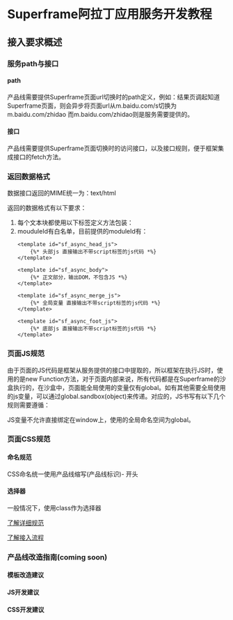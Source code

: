 # Superframe阿拉丁应用服务开发教程

## 接入要求概述

### 服务path与接口

#### path
产品线需要提供Superframe页面url切换时的path定义，例如：结果页调起知道Superframe页面，则会异步将页面url从m.baidu.com/s切换为m.baidu.com/zhidao
而m.baidu.com/zhidao则是服务需要提供的。
#### 接口
产品线需要提供Superframe页面切换时的访问接口，以及接口规则，便于框架集成接口的fetch方法。

### 返回数据格式

数据接口返回的MIME统一为：text/html

返回的数据格式有以下要求：

1. 每个文本块都使用以下标签定义方法包装：
    <template id="moduleId"></template>
2. mouduleId有白名单，目前提供的moduleId有：
    ```
    <template id="sf_async_head_js">
        {%* 头部js 直接输出不带script标签的js代码 *%}
    </template>

    <template id="sf_async_body">
        {%* 正文部分，输出DOM，不包含JS *%}
    </template>

    <template id="sf_async_merge_js">
        {%* 全局变量 直接输出不带script标签的js代码 *%}
    </template>

    <template id="sf_async_foot_js">
        {%* 底部js 直接输出不带script标签的js代码 *%}
    </template>
    ```

### 页面JS规范

由于页面的JS代码是框架从服务提供的接口中提取的，所以框架在执行JS时，使用的是new Function方法，对于页面内部来说，所有代码都是在Superframe的沙盒执行的，在沙盒中，页面能全局使用的变量仅有global。如有其他需要全局使用的js变量，可以通过global.sandbox(object)来传递。对应的，JS书写有以下几个规则需要遵循：

JS变量不允许直接绑定在window上，使用的全局命名空间为global。

### 页面CSS规范

#### 命名规范
CSS命名统一使用产品线缩写(产品线标识)- 开头

#### 选择器
一般情况下，使用class作为选择器

[了解详细规范]()

[了解接入流程]()

### 产品线改造指南(coming soon)

#### 模板改造建议
#### JS开发建议
#### CSS开发建议


